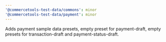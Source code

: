 ```yaml
---
'@commercetools-test-data/commons': minor
'@commercetools-test-data/payment': minor
---
```


Adds payment sample data presets, empty preset for payment-draft, empty presets for transaction-draft and payment-status-draft.
